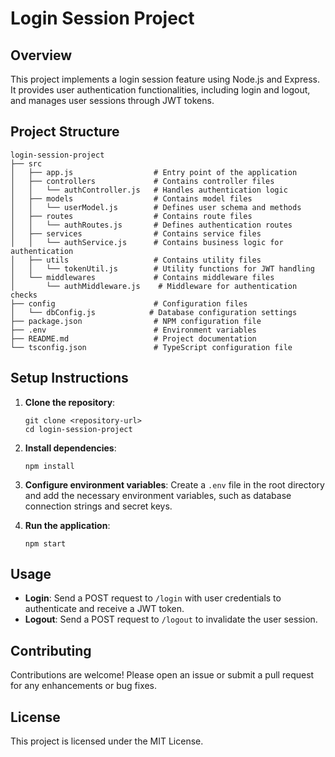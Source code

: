 # Login Session Project

## Overview
This project implements a login session feature using Node.js and Express. It provides user authentication functionalities, including login and logout, and manages user sessions through JWT tokens.

## Project Structure
```
login-session-project
├── src
│   ├── app.js                  # Entry point of the application
│   ├── controllers             # Contains controller files
│   │   └── authController.js   # Handles authentication logic
│   ├── models                  # Contains model files
│   │   └── userModel.js        # Defines user schema and methods
│   ├── routes                  # Contains route files
│   │   └── authRoutes.js       # Defines authentication routes
│   ├── services                # Contains service files
│   │   └── authService.js      # Contains business logic for authentication
│   ├── utils                   # Contains utility files
│   │   └── tokenUtil.js        # Utility functions for JWT handling
│   └── middlewares             # Contains middleware files
│       └── authMiddleware.js    # Middleware for authentication checks
├── config                      # Configuration files
│   └── dbConfig.js            # Database configuration settings
├── package.json                # NPM configuration file
├── .env                        # Environment variables
├── README.md                   # Project documentation
└── tsconfig.json               # TypeScript configuration file
```

## Setup Instructions
1. **Clone the repository**:
   ```
   git clone <repository-url>
   cd login-session-project
   ```

2. **Install dependencies**:
   ```
   npm install
   ```

3. **Configure environment variables**:
   Create a `.env` file in the root directory and add the necessary environment variables, such as database connection strings and secret keys.

4. **Run the application**:
   ```
   npm start
   ```

## Usage
- **Login**: Send a POST request to `/login` with user credentials to authenticate and receive a JWT token.
- **Logout**: Send a POST request to `/logout` to invalidate the user session.

## Contributing
Contributions are welcome! Please open an issue or submit a pull request for any enhancements or bug fixes.

## License
This project is licensed under the MIT License.